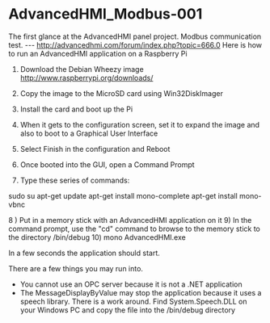 # AdvancedHMI_Modbus-001
The first glance at the AdvancedHMI panel project. Modbus communication test.
--- http://advancedhmi.com/forum/index.php?topic=666.0
Here is how to run an AdvancedHMI application on a Raspberry Pi

1) Download the Debian Wheezy image
http://www.raspberrypi.org/downloads/

2) Copy the image to the MicroSD card using Win32DiskImager
3) Install the card and boot up the Pi
4) When it gets to the configuration screen, set it to expand the image and also to boot to a Graphical User Interface
5) Select Finish in the configuration and Reboot
6) Once booted into the GUI, open a Command Prompt
7) Type these series of commands:

sudo su
apt-get update
apt-get install mono-complete
apt-get install mono-vbnc

8 ) Put in a memory stick with an AdvancedHMI application on it
9) In the command prompt, use the "cd" command to browse to the memory stick to the directory /bin/debug
10) mono AdvancedHMI.exe

In a few seconds the application should start.

There are a few things you may run into. 

- You cannot use an OPC server because it is not a .NET application
- The MessageDisplayByValue may stop the application because it uses a speech library. There is a work around. Find System.Speech.DLL on your Windows PC and copy the file into the /bin/debug directory
